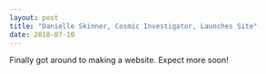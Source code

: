 ```yaml
---
layout: post
title: "Danielle Skinner, Cosmic Investigator, Launches Site"
date: 2018-07-10
---
```


Finally got around to making a website. Expect more soon! 

